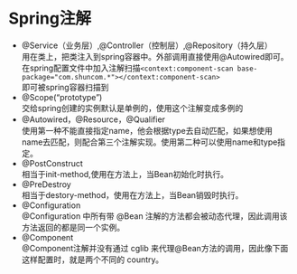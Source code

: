 # Spring注解
- @Service（业务层）,@Controller（控制层）,@Repository（持久层）  
用在类上，把类注入到spring容器中。外部调用直接使用@Autowired即可。在spring配置文件中加入注解扫描```<context:component-scan base-package="com.shuncom.*"></context:component-scan>```  
即可被spring容器扫描到
- @Scope(“prototype”)  
交给spring创建的实例默认是单例的，使用这个注解变成多例的
- @Autowired，@Resource，@Qualifier  
使用第一种不能直接指定name，他会根据type去自动匹配，如果想使用name去匹配，则配合第三个注解实现。使用第二种可以使用name和type指定。
- @PostConstruct   
相当于init-method,使用在方法上，当Bean初始化时执行。
- @PreDestroy   
相当于destory-method，使用在方法上，当Bean销毁时执行。
- @Configuration  
@Configuration 中所有带 @Bean 注解的方法都会被动态代理，因此调用该方法返回的都是同一个实例。
- @Component  
@Component注解并没有通过 cglib 来代理@Bean方法的调用，因此像下面这样配置时，就是两个不同的 country。